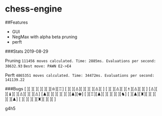 # chess-engine

##Features
- GUI
- NegMax with alpha beta pruning
- perft


###Stats
2019-08-29

Pruning
`111456 moves calculated. Time: 2885ms. Evaluations per second: 38632.93` 
`Best move: PAWN E2->E4`

Perft
`4865351 moves calculated. Time: 34472ms. Evaluations per second: 141139.22`

###Bugs
[  ][  ][  ][  ][  ][  ][♔][♖]
[  ][  ][♙][  ][  ][  ][♙][  ]
[  ][  ][♙][  ][♗][♙][  ][  ]
[♙][  ][♝][  ][♙][  ][  ][♙]
[♟][  ][  ][  ][  ][  ][♟][♚]
[  ][♖][♟][  ][  ][  ][  ][♞]
[  ][♟][♜][  ][  ][  ][  ][♟]
[  ][  ][  ][  ][♜][  ][  ][  ]

g4h5